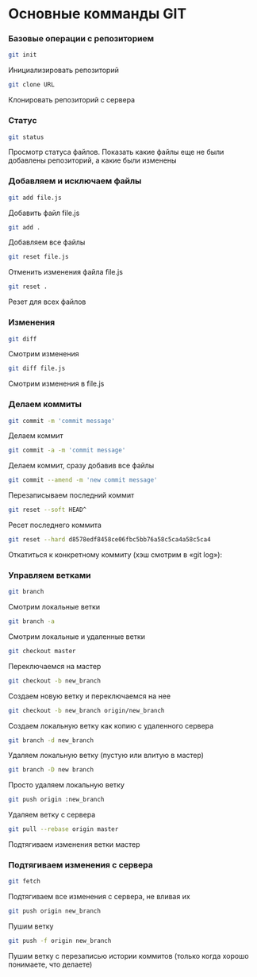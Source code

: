 # Основные комманды GIT

### Базовые операции с репозиторием
```bash
git init
```
Инициализировать репозиторий
```bash
git clone URL
```
Клонировать репозиторий с сервера

### Статус
```bash
git status
```
Просмотр статуса файлов. Показать какие файлы еще не были добавлены репозиторий, а какие были изменены

### Добавляем и исключаем файлы
```bash
git add file.js
```
Добавить файл file.js

```bash
git add .
```
Добавляем все файлы

```bash
git reset file.js
```
Отменить изменения файла file.js

```bash
git reset .
```
Резет для всех файлов

### Изменения
```bash
git diff
```
Смотрим изменения

```bash
git diff file.js
```
Смотрим изменения в file.js

### Делаем коммиты
```bash
git commit -m 'commit message'
```
Делаем коммит

```bash
git commit -a -m 'commit message'
```
Делаем коммит, сразу добавив все файлы

```bash
git commit --amend -m 'new commit message'
```
Перезаписываем последний коммит

```bash
git reset --soft HEAD^
```
Ресет последнего коммита

```bash
git reset --hard d8578edf8458ce06fbc5bb76a58c5ca4a58c5ca4
```
Откатиться к конкретному коммиту (хэш смотрим в «git log»):

### Управляем ветками
```bash
git branch
```
Смотрим локальные ветки

```bash
git branch -a
```
Смотрим локальные и удаленные ветки

```bash
git checkout master
```
Переключаемся на мастер

```bash
git checkout -b new_branch
```
Создаем новую ветку и переключаемся на нее

```bash
git checkout -b new_branch origin/new_branch
```
Создаем локальную ветку как копию с удаленного сервера

```bash
git branch -d new_branch
```
Удаляем локальную ветку (пустую или влитую в мастер)

```bash
git branch -D new branch
```
Просто удаляем локальную ветку

```bash
git push origin :new_branch
```
Удаляем ветку с сервера

```bash 
git pull --rebase origin master
```
Подтягиваем изменения ветки мастер

### Подтягиваем изменения с сервера

```bash 
git fetch
```
Подтягиваем все изменения с сервера, не вливая их

```bash 
git push origin new_branch
```
Пушим ветку

```bash 
git push -f origin new_branch
```
Пушим ветку с перезаписью истории коммитов (только когда хорошо понимаете, что делаете)





